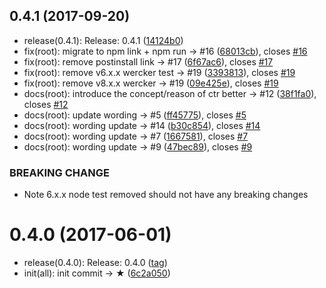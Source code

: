 <a name="0.4.1"></a>
## 0.4.1 (2017-09-20)

* release(0.4.1): Release: 0.4.1 ([14124b0](https://github.com/ctr-lang/ctr/commit/14124b0))
* fix(root): migrate to npm link + npm run → #16 ([68013cb](https://github.com/ctr-lang/ctr/commit/68013cb)), closes [#16](https://github.com/ctr-lang/ctr/issues/16)
* fix(root): remove postinstall link → #17 ([6f67ac6](https://github.com/ctr-lang/ctr/commit/6f67ac6)), closes [#17](https://github.com/ctr-lang/ctr/issues/17)
* fix(root): remove v6.x.x wercker test → #19 ([3393813](https://github.com/ctr-lang/ctr/commit/3393813)), closes [#19](https://github.com/ctr-lang/ctr/issues/19)
* fix(root): remove v8.x.x wercker → #19 ([09e425e](https://github.com/ctr-lang/ctr/commit/09e425e)), closes [#19](https://github.com/ctr-lang/ctr/issues/19)
* docs(root): introduce the concept/reason of ctr better → #12 ([38f1fa0](https://github.com/ctr-lang/ctr/commit/38f1fa0)), closes [#12](https://github.com/ctr-lang/ctr/issues/12)
* docs(root): update wording → #5 ([ff45775](https://github.com/ctr-lang/ctr/commit/ff45775)), closes [#5](https://github.com/ctr-lang/ctr/issues/5)
* docs(root): wording update → #14 ([b30c854](https://github.com/ctr-lang/ctr/commit/b30c854)), closes [#14](https://github.com/ctr-lang/ctr/issues/14)
* docs(root): wording update → #7 ([1667581](https://github.com/ctr-lang/ctr/commit/1667581)), closes [#7](https://github.com/ctr-lang/ctr/issues/7)
* docs(root): wording update → #9 ([47bec89](https://github.com/ctr-lang/ctr/commit/47bec89)), closes [#9](https://github.com/ctr-lang/ctr/issues/9)


### BREAKING CHANGE

* Note 6.x.x node test removed should not have any breaking changes


<a name="0.4.0"></a>
# 0.4.0 (2017-06-01)

* release(0.4.0): Release: 0.4.0 ([tag](https://github.com/ctr-lang/ctr/releases/tag/0.4.0))
* init(all): init commit → ★ ([6c2a050](https://github.com/ctr-lang/ctr/commit/6c2a050))



